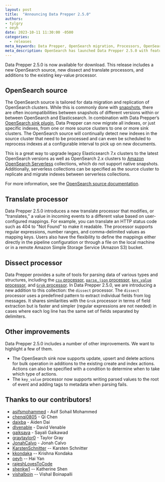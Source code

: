 ```yaml
---
layout: post
title:  "Announcing Data Prepper 2.5.0"
authors:
- tylgry
- oeyh
date: 2023-10-11 11:30:00 -0500
categories:
  - releases
meta_keywords: Data Prepper, OpenSearch migration, Processors, OpenSearch ingestion
meta_description: OpenSearch has launched Data Prepper 2.5.0 with feature support for an OpenSearch source, translate and dissect processors, and key-value processor enhancements
---
```


Data Prepper 2.5.0 is now available for download. This release includes a new OpenSearch source, new dissect and translate processors, and additions to the existing key-value processor.

## OpenSearch source

The OpenSearch source is tailored for data migration and replication of OpenSearch clusters. While this is commonly done with [snapshots](https://opensearch.org/docs/latest/tuning-your-cluster/availability-and-recovery/snapshots/index/), there are often incompatibilities between snapshots of different versions within or between OpenSearch and Elasticsearch. In combination with Data Prepper’s [OpenSearch sink plugin](https://opensearch.org/docs/latest/data-prepper/pipelines/configuration/sinks/opensearch/), Data Prepper can now migrate all indexes, or just specific indexes, from one or more source clusters to one or more sink clusters. The OpenSearch source will continually detect new indexes in the source cluster that need to be processed and can even be scheduled to reprocess indexes at a configurable interval to pick up on new documents.

This is a great way to upgrade legacy Elasticsearch 7.x clusters to the latest OpenSearch versions as well as OpenSearch 2.x clusters to [Amazon OpenSearch Serverless](https://docs.aws.amazon.com/opensearch-service/latest/developerguide/serverless.html) collections, which do not support native snapshots. Additionally, serverless collections can be specified as the source cluster to replicate and migrate indexes between serverless collections.

For more information, see the [OpenSearch source documentation](https://opensearch.org/docs/latest/data-prepper/pipelines/configuration/sources/opensearch/).

## Translate processor

Data Prepper 2.5.0 introduces a new translate processor that modifies, or “translates,” a value in incoming events to a different value based on user-configured mappings. For example, you can translate an HTTP status code such as 404 to "Not Found" to make it readable. The processor supports regular expressions, number ranges, and comma-delimited values as mapping keys. Users also have the flexibility to define the mappings either directly in the pipeline configuration or through a file on the local machine or in a remote Amazon Simple Storage Service (Amazon S3) bucket.

## Dissect processor

Data Prepper provides a suite of tools for parsing data of various types and structures, including the [`csv` processor](https://opensearch.org/docs/latest/data-prepper/pipelines/configuration/processors/csv/), [`parse_json` processor](https://opensearch.org/docs/latest/data-prepper/pipelines/configuration/processors/parse-json/), [`key_value` processor](https://opensearch.org/docs/latest/data-prepper/pipelines/configuration/processors/key-value/), and [`Grok` processor](https://opensearch.org/docs/latest/data-prepper/pipelines/configuration/processors/grok/). In Data Prepper 2.5.0, we are introducing a new addition to this collection: the `dissect` processor. The `dissect` processor uses a predefined pattern to extract individual fields from log messages. It shares similarities with the `Grok` processor in terms of field extraction but is faster and simpler (regular expressions are not needed) in cases where each log line has the same set of fields separated by delimiters.

## Other improvements

Data Prepper 2.5.0 includes a number of other improvements. We want to highlight a few of them.

* The OpenSearch sink now supports update, upsert and delete actions for bulk operation in additions to the existing create and index actions. Actions can also be specified with a condition to determine when to take which type of actions.
* The `key_value` processor now supports writing parsed values to the root of event and adding tags to metadata when parsing fails.

## Thanks to our contributors!

* [asifsmohammed](https://github.com/asifsmohammed) - Asif Sohail Mohammed
* [chenqi0805](https://github.com/chenqi0805) - Qi Chen
* [daixba](https://github.com/daixba) - Aiden Dai
* [dlvenable](https://github.com/dlvenable) - David Venable
* [gaiksaya](https://github.com/gaiksaya) - Sayali Gaikawad
* [graytaylor0](https://github.com/graytaylor0) - Taylor Gray
* [JonahCalvo](https://github.com/JonahCalvo) - Jonah Calvo
* [KarstenSchnitter](https://github.com/KarstenSchnitter) -- Karsten Schnitter
* [kkondaka](https://github.com/kkondaka) -- Krishna Kondaka
* [oeyh](https://github.com/oeyh) -- Hai Yan
* [rajeshLovesToCode](https://github.com/rajeshLovesToCode)
* [shenkw1](https://github.com/shenkw1) -- Katherine Shen
* [vishalboin](https://github.com/vishalboin) -- Vishal Boinapalli
